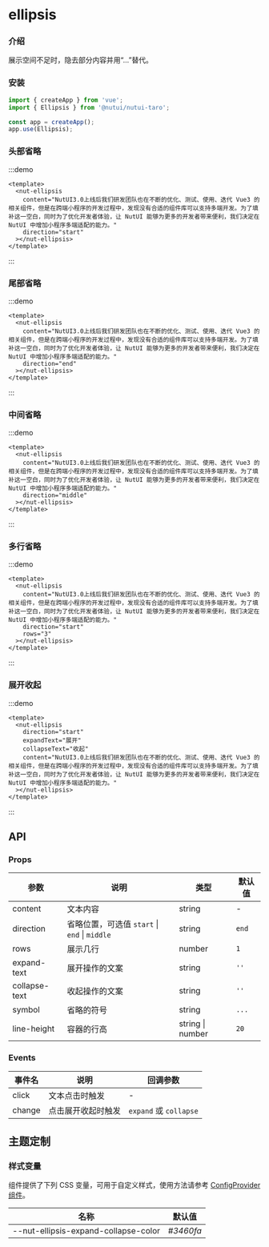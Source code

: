 # ellipsis

### 介绍

展示空间不足时，隐去部分内容并用“...”替代。

### 安装

```js
import { createApp } from 'vue';
import { Ellipsis } from '@nutui/nutui-taro';

const app = createApp();
app.use(Ellipsis);
```

### 头部省略

:::demo

```vue
<template>
  <nut-ellipsis
    content="NutUI3.0上线后我们研发团队也在不断的优化、测试、使用、迭代 Vue3 的相关组件，但是在跨端小程序的开发过程中，发现没有合适的组件库可以支持多端开发。为了填补这一空白，同时为了优化开发者体验，让 NutUI 能够为更多的开发者带来便利，我们决定在 NutUI 中增加小程序多端适配的能力。"
    direction="start"
  ></nut-ellipsis>
</template>
```

:::

### 尾部省略

:::demo

```vue
<template>
  <nut-ellipsis
    content="NutUI3.0上线后我们研发团队也在不断的优化、测试、使用、迭代 Vue3 的相关组件，但是在跨端小程序的开发过程中，发现没有合适的组件库可以支持多端开发。为了填补这一空白，同时为了优化开发者体验，让 NutUI 能够为更多的开发者带来便利，我们决定在 NutUI 中增加小程序多端适配的能力。"
    direction="end"
  ></nut-ellipsis>
</template>
```

:::

### 中间省略

:::demo

```vue
<template>
  <nut-ellipsis
    content="NutUI3.0上线后我们研发团队也在不断的优化、测试、使用、迭代 Vue3 的相关组件，但是在跨端小程序的开发过程中，发现没有合适的组件库可以支持多端开发。为了填补这一空白，同时为了优化开发者体验，让 NutUI 能够为更多的开发者带来便利，我们决定在 NutUI 中增加小程序多端适配的能力。"
    direction="middle"
  ></nut-ellipsis>
</template>
```

:::

### 多行省略

:::demo

```vue
<template>
  <nut-ellipsis
    content="NutUI3.0上线后我们研发团队也在不断的优化、测试、使用、迭代 Vue3 的相关组件，但是在跨端小程序的开发过程中，发现没有合适的组件库可以支持多端开发。为了填补这一空白，同时为了优化开发者体验，让 NutUI 能够为更多的开发者带来便利，我们决定在 NutUI 中增加小程序多端适配的能力。"
    direction="start"
    rows="3"
  ></nut-ellipsis>
</template>
```

:::

### 展开收起

:::demo

```vue
<template>
  <nut-ellipsis
    direction="start"
    expandText="展开"
    collapseText="收起"
    content="NutUI3.0上线后我们研发团队也在不断的优化、测试、使用、迭代 Vue3 的相关组件，但是在跨端小程序的开发过程中，发现没有合适的组件库可以支持多端开发。为了填补这一空白，同时为了优化开发者体验，让 NutUI 能够为更多的开发者带来便利，我们决定在 NutUI 中增加小程序多端适配的能力。"
  ></nut-ellipsis>
</template>
```

:::

## API

### Props

| 参数 | 说明 | 类型 | 默认值 |
| --- | --- | --- | --- |
| content | 文本内容 | string | - |
| direction | 省略位置，可选值 `start` \| `end` \| `middle` | string | `end` |
| rows | 展示几行 | number | `1` |
| expand-text | 展开操作的文案 | string | `''` |
| collapse-text | 收起操作的文案 | string | `''` |
| symbol | 省略的符号 | string | `...` |
| line-height | 容器的行高 | string \| number | `20` |

### Events

| 事件名 | 说明 | 回调参数 |
| --- | --- | --- |
| click | 文本点击时触发 | - |
| change | 点击展开收起时触发 | `expand` 或 `collapse` |

## 主题定制

### 样式变量

组件提供了下列 CSS 变量，可用于自定义样式，使用方法请参考 [ConfigProvider 组件](#/zh-CN/component/configprovider)。

| 名称 | 默认值 |
| --- | --- |
| --nut-ellipsis-expand-collapse-color | _#3460fa_ |
